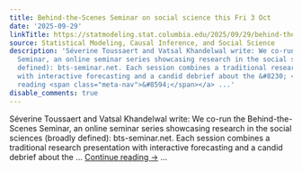 ```yaml
---
title: Behind-the-Scenes Seminar on social science this Fri 3 Oct
date: '2025-09-29'
linkTitle: https://statmodeling.stat.columbia.edu/2025/09/29/behind-the-scenes-seminar-on-social-science-this-fri-3-oct/
source: Statistical Modeling, Causal Inference, and Social Science
description: 'Séverine Toussaert and Vatsal Khandelwal write: We co-run the Behind-the-Scenes
  Seminar, an online seminar series showcasing research in the social sciences (broadly
  defined): bts-seminar.net. Each session combines a traditional research presentation
  with interactive forecasting and a candid debrief about the &#8230; <a href="https://statmodeling.stat.columbia.edu/2025/09/29/behind-the-scenes-seminar-on-social-science-this-fri-3-oct/">Continue
  reading <span class="meta-nav">&#8594;</span></a> ...'
disable_comments: true
---
```

Séverine Toussaert and Vatsal Khandelwal write: We co-run the Behind-the-Scenes Seminar, an online seminar series showcasing research in the social sciences (broadly defined): bts-seminar.net. Each session combines a traditional research presentation with interactive forecasting and a candid debrief about the &#8230; <a href="https://statmodeling.stat.columbia.edu/2025/09/29/behind-the-scenes-seminar-on-social-science-this-fri-3-oct/">Continue reading <span class="meta-nav">&#8594;</span></a> ...